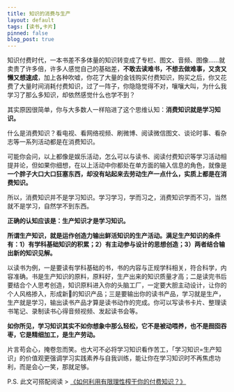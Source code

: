```yaml
---
title: 知识的消费与生产
layout: default
tags: [读书,卡片]
pinned: false
blog_post: true
---
```


知识付费时代，一本书差不多体量的知识转变成了专栏、图文、音频、图像……就卖贵了许多倍，许多人感觉自己的基础差，**不敢去读难书，不想去做难事，又贪又懒又想速成**，加上各种吹嘘，你花了大量的金钱购买付费知识，购买之后，你又花费了大量时间消耗付费知识，过了一阵子，你隐隐觉得不对，嚷嚷大叫，为什么我学习了那么多知识，却依然感觉什么也学不到？

其实原因很简单，你与大多数人一样陷进了这个思维认知：**消费知识就是学习知识。**

什么是消费知识？看电视、看网络视频、刷微博、阅读微信图文、谈论时事、看杂志等一系列活动都是在消费知识。

可能你会问，以上都像是娱乐活动，怎么可以与读书、阅读付费知识等学习活动相提并论，但如果你细想，在以上活动中你都处在单方面的输入信息的角色，就像是**一个胖子大口大口狂塞东西，却没有站起来去劳动生产一点什么，实质上都是在消费知识。**

所以，消费知识并不是学习知识。学习学习，学而习之，消费知识学而不习，当然就不是学习，自然学不到东西。

**正确的认知应该是：生产知识才是学习知识。**

**所谓生产知识，就是运作创造力输出鲜活知识的生产活动。满足生产知识的条件有：1）有学科基础知识的积累；2）有主动参与设计的思想创造；3）两者结合输出新的知识见解。**

以读书为例，一是要读有学科基础的书，书的内容与正规学科相关，符合科学，内容准确。书是生产知识的原料，原料好，生产出来的知识质量才高；二是读完书后要结合个人思考创造，知识原料进入你的头脑工厂，一定要大胆主动设计，让你的个人风格掺入，形成新的知识产品；三是要输出你的读书产品，学习就是生产，生产就是学习，输出读书产品才算是读书动作的完成。你可以写读书卡片、整理读书笔记、录制读书心得音频视频、发起读书会等。

**如你所见，学习知识其实不如你想象中那么轻松，它不是被动喂养，也不是囫囵吞枣，它是精细加工，是生产劳动。**

片言苟会心，掩卷忽而笑。也大可不必将学习知识看作苦工，「学习知识=生产知识」的价值观更强调学习实践素养与自我训练，能让你在学习知识时不再焦虑功利，而是会心一笑，那就足够。

P.S. 此文可搭配阅读 >  [《如何利用有限理性榨干你的付费知识？》](http://www.jianshu.com/p/8cfe6d5244eb)


